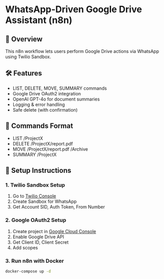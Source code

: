# WhatsApp-Driven Google Drive Assistant (n8n)

## 🚀 Overview
This n8n workflow lets users perform Google Drive actions via WhatsApp using Twilio Sandbox.

## 🛠 Features
- LIST, DELETE, MOVE, SUMMARY commands
- Google Drive OAuth2 integration
- OpenAI GPT-4o for document summaries
- Logging & error handling
- Safe delete (with confirmation)

## 🧾 Commands Format
- LIST /ProjectX
- DELETE /ProjectX/report.pdf
- MOVE /ProjectX/report.pdf /Archive
- SUMMARY /ProjectX

## 🧩 Setup Instructions

### 1. Twilio Sandbox Setup
1. Go to [Twilio Console](https://twilio.com/console)
2. Create Sandbox for WhatsApp
3. Get Account SID, Auth Token, From Number

### 2. Google OAuth2 Setup
1. Create project in [Google Cloud Console](https://console.cloud.google.com)
2. Enable Google Drive API
3. Get Client ID, Client Secret
4. Add scopes

### 3. Run n8n with Docker
```bash
docker-compose up -d